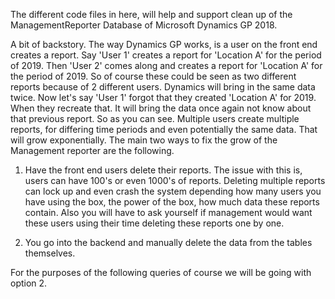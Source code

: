 The different code files in here, will help and support clean up of the ManagementReporter Database of Microsoft Dynamics GP 2018. 


A bit of backstory. The way Dynamics GP works, is a user on the front end creates a report. 
Say 'User 1' creates a report for 'Location A' for the period of 2019. Then 'User 2' comes along and 
creates a report for 'Location A' for the period of 2019. So of course these could be seen as two different 
reports because of 2 different users. Dynamics will bring in the same data twice. Now let's say 'User 1' forgot that they
created 'Location A' for 2019. When they recreate that. It will bring the data once again not know about that previous report. 
So as you can see. Multiple users create multiple reports, for differing time periods and even potentially the same data. That
will grow exponentially. The main two ways to fix the grow of the Management reporter are the following.

1. Have the front end users delete their reports. The issue with this is, users can have 100's or even 1000's of reports.
Deleting multiple reports can lock up and even crash the system depending how many users you have using the box, the power of the box,
how much data these reports contain. Also you will have to ask yourself if management would want these users using their time deleting these 
reports one by one.


2. You go into the backend and manually delete the data from the tables themselves. 


For the purposes of the following queries of course we will be going with option 2. 
